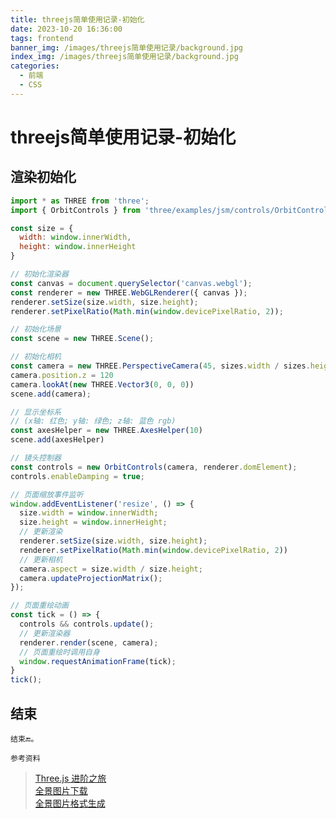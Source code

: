 ```yaml
---
title: threejs简单使用记录-初始化
date: 2023-10-20 16:36:00
tags: frontend
banner_img: /images/threejs简单使用记录/background.jpg
index_img: /images/threejs简单使用记录/background.jpg
categories: 
  - 前端   
  - CSS
---
```


# threejs简单使用记录-初始化  

## 渲染初始化
```js
import * as THREE from 'three';
import { OrbitControls } from 'three/examples/jsm/controls/OrbitControls'

const size = {
  width: window.innerWidth,
  height: window.innerHeight 
}

// 初始化渲染器
const canvas = document.querySelector('canvas.webgl');
const renderer = new THREE.WebGLRenderer({ canvas });
renderer.setSize(size.width, size.height);
renderer.setPixelRatio(Math.min(window.devicePixelRatio, 2));

// 初始化场景
const scene = new THREE.Scene();

// 初始化相机
const camera = new THREE.PerspectiveCamera(45, sizes.width / sizes.height, 0.1, 1000)
camera.position.z = 120
camera.lookAt(new THREE.Vector3(0, 0, 0))
scene.add(camera);

// 显示坐标系
// (x轴: 红色; y轴: 绿色; z轴: 蓝色 rgb)
const axesHelper = new THREE.AxesHelper(10)
scene.add(axesHelper)

// 镜头控制器
const controls = new OrbitControls(camera, renderer.domElement);
controls.enableDamping = true;

// 页面缩放事件监听
window.addEventListener('resize', () => {
  size.width = window.innerWidth;
  size.height = window.innerHeight;
  // 更新渲染
  renderer.setSize(size.width, size.height);
  renderer.setPixelRatio(Math.min(window.devicePixelRatio, 2))
  // 更新相机
  camera.aspect = size.width / size.height;
  camera.updateProjectionMatrix();
});

// 页面重绘动画
const tick = () => {
  controls && controls.update();
  // 更新渲染器
  renderer.render(scene, camera);
  // 页面重绘时调用自身
  window.requestAnimationFrame(tick);
}
tick();

```

## 结束

    结束🔚。  

    参考资料  
> [Three.js 进阶之旅](https://juejin.cn/column/7140122697622618119)  
> [全景图片下载](https://polyhaven.com/hdris)   
> [全景图片格式生成](https://matheowis.github.io/HDRI-to-CubeMap/)  